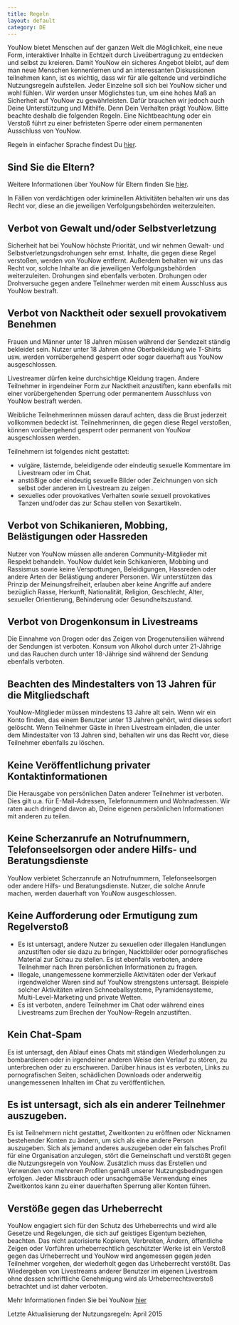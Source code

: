 ```yaml
---
title: Regeln
layout: default
category: DE
---
```

YouNow bietet Menschen auf der ganzen Welt die Möglichkeit, eine neue Form, interaktiver Inhalte in Echtzeit durch Liveübertragung zu entdecken und selbst zu kreieren. Damit YouNow ein sicheres Angebot bleibt, auf dem man neue Menschen kennenlernen und an interessanten Diskussionen teilnehmen kann, ist es wichtig, dass wir für alle geltende und verbindliche Nutzungsregeln aufstellen. Jeder Einzelne soll sich bei YouNow sicher und wohl fühlen. 
Wir werden unser Möglichstes tun, um eine hohes Maß an Sicherheit auf YouNow zu gewährleisten. Dafür brauchen wir jedoch auch Deine Unterstützung und Mithilfe. Denn Dein Verhalten prägt YouNow. Bitte beachte deshalb die folgenden Regeln. Eine Nichtbeachtung oder ein Verstoß führt zu einer befristeten Sperre oder einem permanenten Ausschluss von YouNow.

Regeln in einfacher Sprache findest Du [hier](http://www.younow.com/policy/de/kindgerecht).

## Sind Sie die Eltern?

Weitere Informationen über YouNow für Eltern finden Sie [hier](/policy/de/eltern).

In Fällen von verdächtigen oder kriminellen Aktivitäten behalten wir uns das Recht vor, diese an die jeweiligen Verfolgungsbehörden weiterzuleiten.

## Verbot von Gewalt und/oder Selbstverletzung

Sicherheit hat bei YouNow höchste Priorität, und wir nehmen Gewalt- und Selbstverletzungsdrohungen sehr ernst. Inhalte, die gegen diese Regel verstoßen, werden von YouNow entfernt. Außerdem behalten wir uns das Recht vor, solche Inhalte an die jeweiligen Verfolgungsbehörden weiterzuleiten. Drohungen sind ebenfalls verboten. Drohungen oder Drohversuche gegen andere Teilnehmer werden mit einem Ausschluss aus YouNow bestraft.


## Verbot von Nacktheit oder sexuell provokativem Benehmen

Frauen und Männer unter 18 Jahren müssen während der Sendezeit ständig bekleidet sein. Nutzer unter 18 Jahren ohne Oberbekleidung wie T-Shirts usw. werden vorrübergehend gesperrt oder sogar dauerhaft aus YouNow ausgeschlossen.

Livestreamer dürfen keine durchsichtige Kleidung tragen. Andere Teilnehmer in irgendeiner Form zur Nacktheit anzustiften, kann ebenfalls mit einer vorübergehenden Sperrung oder permanentem Ausschluss von YouNow bestraft werden.

Weibliche Teilnehmerinnen müssen darauf achten, dass die Brust jederzeit vollkommen bedeckt ist. Teilnehmerinnen, die gegen diese Regel verstoßen, können vorübergehend gesperrt oder permanent von YouNow ausgeschlossen werden.

Teilnehmern ist folgendes nicht gestattet:

- vulgäre, lästernde, beleidigende oder eindeutig sexuelle Kommentare im Livestream oder im Chat.&nbsp;
- anstößige oder eindeutig sexuelle Bilder oder Zeichnungen von sich selbst oder anderen im Livestream zu zeigen
.&nbsp;
- sexuelles oder provokatives Verhalten sowie sexuell provokatives Tanzen und/oder das zur Schau stellen von Sexartikeln.&nbsp;

## Verbot von Schikanieren, Mobbing, Belästigungen oder Hassreden

Nutzer von YouNow müssen alle anderen Community-Mitglieder mit Respekt behandeln. YouNow duldet kein Schikanieren, Mobbing und Rassismus sowie keine Verspottungen, Beleidigungen, Hassreden oder andere Arten der Belästigung anderer Personen. Wir unterstützen das Prinzip der Meinungsfreiheit, erlauben aber keine Angriffe auf andere bezüglich Rasse, Herkunft, Nationalität, Religion, Geschlecht, Alter, sexueller Orientierung, Behinderung oder Gesundheitszustand.

## Verbot von Drogenkonsum in Livestreams

Die Einnahme von Drogen oder das Zeigen von Drogenutensilien während der Sendungen ist verboten. Konsum von Alkohol durch unter 21-Jährige und das Rauchen durch unter 18-Jährige sind während der Sendung ebenfalls verboten.

## Beachten des Mindestalters von 13 Jahren für die Mitgliedschaft

YouNow-Mitglieder müssen mindestens 13 Jahre alt sein. Wenn wir ein Konto finden, das einem Benutzer unter 13 Jahren gehört, wird dieses sofort gelöscht. Wenn Teilnehmer Gäste in ihren Livestream einladen, die unter dem Mindestalter von 13 Jahren sind, behalten wir uns das Recht vor, diese Teilnehmer ebenfalls zu löschen.

## Keine Veröffentlichung privater Kontaktinformationen

Die Herausgabe von persönlichen Daten anderer Teilnehmer ist verboten. Dies gilt u.a. für E-Mail-Adressen, Telefonnummern und Wohnadressen. Wir raten auch dringend davon ab, Deine eigenen persönlichen Informationen mit anderen zu teilen.

## Keine Scherzanrufe an Notrufnummern, Telefonseelsorgen oder andere Hilfs- und Beratungsdienste

YouNow verbietet Scherzanrufe an Notrufnummern, Telefonseelsorgen oder andere Hilfs- und Beratungsdienste. Nutzer, die solche Anrufe machen, werden dauerhaft von YouNow ausgeschlossen.

## Keine Aufforderung oder Ermutigung zum Regelverstoß

- Es ist untersagt, andere Nutzer zu sexuellen oder illegalen Handlungen anzustiften oder sie dazu zu bringen, Nacktbilder oder pornografisches Material zur Schau zu stellen. Es ist ebenfalls verboten, andere Teilnehmer nach Ihren persönlichen Informationen zu fragen.&nbsp;
- Illegale, unangemessene kommerzielle Aktivitäten oder der Verkauf irgendwelcher Waren sind auf YouNow strengstens untersagt. Beispiele solcher Aktivitäten wären Schneeballsysteme, Pyramidensysteme, Multi-Level-Marketing und private Wetten.&nbsp;
- Es ist verboten, andere Teilnehmer im Chat oder während eines Livestreams zum Brechen der YouNow-Regeln anzustiften.&nbsp;

## Kein Chat-Spam

Es ist untersagt, den Ablauf eines Chats mit ständigen Wiederholungen zu bombardieren oder in irgendeiner anderen Weise den Verlauf zu stören, zu unterbrechen oder zu erschweren. Darüber hinaus ist es verboten, Links zu pornografischen Seiten, schädlichen Downloads oder anderweitig unangemessenen Inhalten im Chat zu veröffentlichen.

## Es ist untersagt, sich als ein anderer Teilnehmer auszugeben.

Es ist Teilnehmern nicht gestattet, Zweitkonten zu eröffnen oder Nicknamen bestehender Konten zu ändern, um sich als eine andere Person auszugeben. Sich als jemand anderes auszugeben oder ein falsches Profil für eine Organisation anzulegen, stört die Gemeinschaft und verstößt gegen die Nutzungsregeln von YouNow. Zusätzlich muss das Erstellen und Verwenden von mehreren Profilen gemäß unserer Nutzungsbedingungen erfolgen. Jeder Missbrauch oder unsachgemäße Verwendung eines Zweitkontos kann zu einer dauerhaften Sperrung aller Konten führen.

## Verstöße gegen das Urheberrecht

YouNow engagiert sich für den Schutz des Urheberrechts und wird alle Gesetze und Regelungen, die sich auf geistiges Eigentum beziehen, beachten. Das nicht autorisierte Kopieren, Verbreiten, Ändern, öffentliche Zeigen oder Vorführen urheberrechtlich geschützter Werke ist ein Verstoß gegen das Urheberrecht und YouNow wird angemessen gegen jeden Teilnehmer vorgehen, der wiederholt gegen das Urheberrecht verstößt. Das Wiedergeben von Livestreams anderer Benutzer im eigenen Livestream ohne dessen schriftliche Genehmigung wird als Urheberrechtsverstoß betrachtet und ist daher verboten.

Mehr Informationen finden Sie bei YouNow [hier](http://www.younow.com/policy/de/terms)

Letzte Aktualisierung der Nutzungsregeln: April 2015
